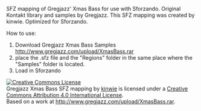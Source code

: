 SFZ mapping of Gregjazz' Xmas Bass for use with Sforzando. 
Original Kontakt library and samples by Gregjazz. This SFZ mapping was created by kinwie. Optimized for Sforzando. 

How to use: 
1. Download Gregjazz Xmas Bass Samples http://www.gregjazz.com/upload/XmasBass.rar 
2. place the .sfz file and the "Regions" folder in the same place where the "Samples" folder is located. 
3. Load in Sforzando


<a rel="license" href="http://creativecommons.org/licenses/by/4.0/"><img alt="Creative Commons License" style="border-width:0" src="https://i.creativecommons.org/l/by/4.0/88x31.png" /></a><br /><span xmlns:dct="http://purl.org/dc/terms/" href="http://purl.org/dc/dcmitype/Text" property="dct:title" rel="dct:type">Gregjazz Xmas Bass SFZ mapping</span> by <a xmlns:cc="http://creativecommons.org/ns#" href="https://github.com/sfzinstruments" property="cc:attributionName" rel="cc:attributionURL">kinwie</a> is licensed under a <a rel="license" href="http://creativecommons.org/licenses/by/4.0/">Creative Commons Attribution 4.0 International License</a>.<br />Based on a work at <a xmlns:dct="http://purl.org/dc/terms/" href="http://www.gregjazz.com/upload/XmasBass.rar" rel="dct:source">http://www.gregjazz.com/upload/XmasBass.rar</a>.
